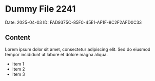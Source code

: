 # Dummy File 2241

Date: 2025-04-03
ID: FAD9375C-85F0-45E1-AF1F-8C2F2AFD0C33

## Content

Lorem ipsum dolor sit amet, consectetur adipiscing elit.
Sed do eiusmod tempor incididunt ut labore et dolore magna aliqua.

* Item 1
* Item 2
* Item 3
